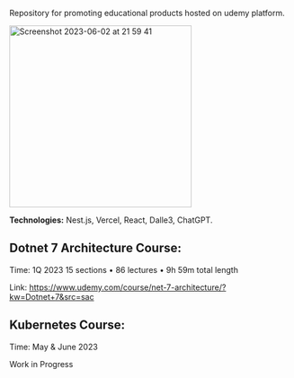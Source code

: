 Repository for promoting educational products hosted on udemy platform.

<img width="324" alt="Screenshot 2023-06-02 at 21 59 41" src="https://github.com/PiotrZak/coursePage/assets/37672365/76056b3f-9219-4348-8413-70d572626def">

<b>Technologies:</b> Nest.js, Vercel, React, Dalle3, ChatGPT.

<h2>Dotnet 7 Architecture Course:</h2>

Time: 1Q 2023
15 sections • 86 lectures • 9h 59m total length

Link: https://www.udemy.com/course/net-7-architecture/?kw=Dotnet+7&src=sac

<h2>Kubernetes Course:</h2>

Time: May & June 2023

Work in Progress

